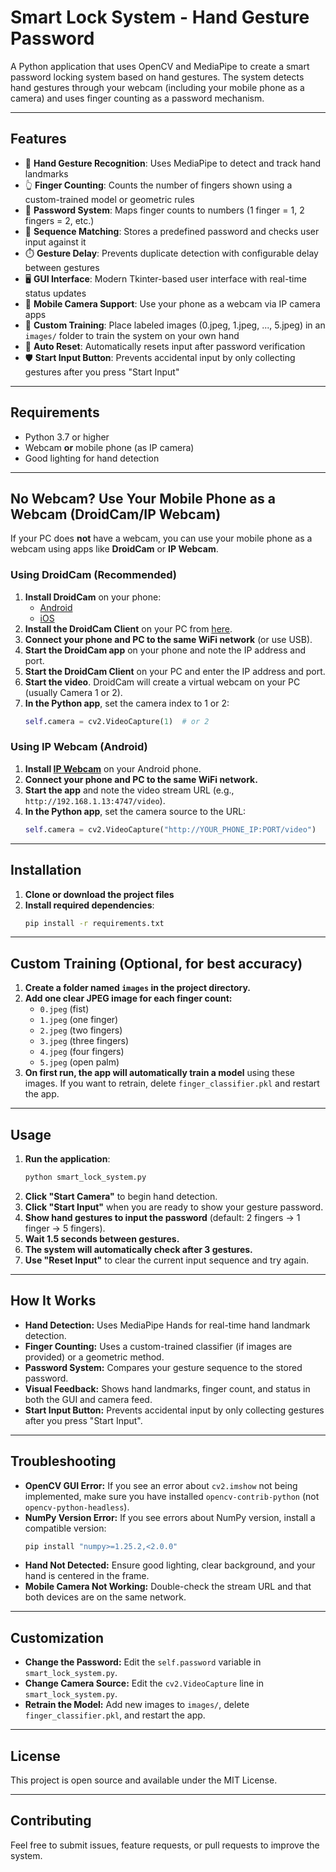 # Smart Lock System - Hand Gesture Password

A Python application that uses OpenCV and MediaPipe to create a smart password locking system based on hand gestures. The system detects hand gestures through your webcam (including your mobile phone as a camera) and uses finger counting as a password mechanism.

---

## Features

- 🔐 **Hand Gesture Recognition**: Uses MediaPipe to detect and track hand landmarks
- 👆 **Finger Counting**: Counts the number of fingers shown using a custom-trained model or geometric rules
- 🔢 **Password System**: Maps finger counts to numbers (1 finger = 1, 2 fingers = 2, etc.)
- 🎯 **Sequence Matching**: Stores a predefined password and checks user input against it
- ⏱️ **Gesture Delay**: Prevents duplicate detection with configurable delay between gestures
- 🖥️ **GUI Interface**: Modern Tkinter-based user interface with real-time status updates
- 📱 **Mobile Camera Support**: Use your phone as a webcam via IP camera apps
- 🧠 **Custom Training**: Place labeled images (0.jpeg, 1.jpeg, ..., 5.jpeg) in an `images/` folder to train the system on your own hand
- 🔄 **Auto Reset**: Automatically resets input after password verification
- 🛡️ **Start Input Button**: Prevents accidental input by only collecting gestures after you press "Start Input"

---

## Requirements

- Python 3.7 or higher
- Webcam **or** mobile phone (as IP camera)
- Good lighting for hand detection

---

## No Webcam? Use Your Mobile Phone as a Webcam (DroidCam/IP Webcam)

If your PC does **not** have a webcam, you can use your mobile phone as a webcam using apps like **DroidCam** or **IP Webcam**.

### Using DroidCam (Recommended)
1. **Install DroidCam** on your phone:
   - [Android](https://play.google.com/store/apps/details?id=com.dev47apps.droidcam)
   - [iOS](https://apps.apple.com/us/app/droidcam-webcam-for-pc/id1510258102)
2. **Install the DroidCam Client** on your PC from [here](https://www.dev47apps.com/).
3. **Connect your phone and PC to the same WiFi network** (or use USB).
4. **Start the DroidCam app** on your phone and note the IP address and port.
5. **Start the DroidCam Client** on your PC and enter the IP address and port.
6. **Start the video**. DroidCam will create a virtual webcam on your PC (usually Camera 1 or 2).
7. **In the Python app**, set the camera index to 1 or 2:
   ```python
   self.camera = cv2.VideoCapture(1)  # or 2
   ```

### Using IP Webcam (Android)
1. **Install [IP Webcam](https://play.google.com/store/apps/details?id=com.pas.webcam)** on your Android phone.
2. **Connect your phone and PC to the same WiFi network.**
3. **Start the app** and note the video stream URL (e.g., `http://192.168.1.13:4747/video`).
4. **In the Python app**, set the camera source to the URL:
   ```python
   self.camera = cv2.VideoCapture("http://YOUR_PHONE_IP:PORT/video")
   ```

---

## Installation

1. **Clone or download the project files**
2. **Install required dependencies**:
   ```bash
   pip install -r requirements.txt
   ```

---

## Custom Training (Optional, for best accuracy)

1. **Create a folder named `images` in the project directory.**
2. **Add one clear JPEG image for each finger count:**
   - `0.jpeg` (fist)
   - `1.jpeg` (one finger)
   - `2.jpeg` (two fingers)
   - `3.jpeg` (three fingers)
   - `4.jpeg` (four fingers)
   - `5.jpeg` (open palm)
3. **On first run, the app will automatically train a model** using these images. If you want to retrain, delete `finger_classifier.pkl` and restart the app.

---

## Usage

1. **Run the application**:
   ```bash
   python smart_lock_system.py
   ```
2. **Click "Start Camera"** to begin hand detection.
3. **Click "Start Input"** when you are ready to show your gesture password.
4. **Show hand gestures to input the password** (default: 2 fingers → 1 finger → 5 fingers).
5. **Wait 1.5 seconds between gestures.**
6. **The system will automatically check after 3 gestures.**
7. **Use "Reset Input"** to clear the current input sequence and try again.

---

## How It Works

- **Hand Detection:** Uses MediaPipe Hands for real-time hand landmark detection.
- **Finger Counting:** Uses a custom-trained classifier (if images are provided) or a geometric method.
- **Password System:** Compares your gesture sequence to the stored password.
- **Visual Feedback:** Shows hand landmarks, finger count, and status in both the GUI and camera feed.
- **Start Input Button:** Prevents accidental input by only collecting gestures after you press "Start Input".

---

## Troubleshooting

- **OpenCV GUI Error:** If you see an error about `cv2.imshow` not being implemented, make sure you have installed `opencv-contrib-python` (not `opencv-python-headless`).
- **NumPy Version Error:** If you see errors about NumPy version, install a compatible version:
  ```bash
  pip install "numpy>=1.25.2,<2.0.0"
  ```
- **Hand Not Detected:** Ensure good lighting, clear background, and your hand is centered in the frame.
- **Mobile Camera Not Working:** Double-check the stream URL and that both devices are on the same network.

---

## Customization

- **Change the Password:** Edit the `self.password` variable in `smart_lock_system.py`.
- **Change Camera Source:** Edit the `cv2.VideoCapture` line in `smart_lock_system.py`.
- **Retrain the Model:** Add new images to `images/`, delete `finger_classifier.pkl`, and restart the app.

---

## License

This project is open source and available under the MIT License.

---

## Contributing

Feel free to submit issues, feature requests, or pull requests to improve the system. 